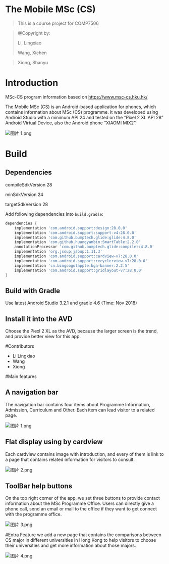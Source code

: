 # The Mobile MSc (CS)
> This is a course project for COMP7506
 
> @Copyright by:
>  
>Li, Lingxiao
>
>Wang, Xichen

>Xiong, Shanyu


# Introduction 

MSc-CS program information based on https://www.msc-cs.hku.hk/

The Mobile MSc (CS) is an Android-based application for phones, which contains information about MSc (CS) programme. It was developed using Android Studio with a minimum API 24 and tested on the “Pixel 2 XL API 28” Android Virtual Device, also the Android phone ”XIAOMI MIX2”. 

![图片 1.png](https://i.loli.net/2018/12/01/5c022e1601573.png)



# Build

## Dependencies
compileSdkVersion 28

minSdkVersion 24

targetSdkVersion 28



Add following dependencies into `build.gradle`:
``` groovy
dependencies {
    implementation 'com.android.support:design:28.0.0'
    implementation 'com.android.support:support-v4:28.0.0'
    implementation 'com.github.bumptech.glide:glide:4.8.0'
    implementation 'com.github.huangyanbin:SmartTable:2.2.0'
    annotationProcessor 'com.github.bumptech.glide:compiler:4.8.0'
    implementation 'org.jsoup:jsoup:1.11.3'
    implementation 'com.android.support:cardview-v7:28.0.0'
    implementation 'com.android.support:recyclerview-v7:28.0.0'
    implementation 'cn.bingoogolapple:bga-banner:2.2.5'
    implementation 'com.android.support:gridlayout-v7:28.0.0'
}
```


## Build with Gradle

Use latest Android Studio 3.2.1 and gradle 4.6 (Time: Nov 2018)

## Install it into the AVD

Choose the Piexl 2 XL as the AVD, because the larger screen is the trend, and provide better view for this app.


#Contributors 

* Li Lingxiao
* Wang 
* Xiong 


#Main features
## A navigation bar
 The navigation bar contains four items about Programme Information, Admission, Curriculum and Other. Each item can lead visitor to a related page.
 
 ![图片 1.png](https://i.loli.net/2018/12/01/5c022e1601573.png)


## Flat display using by cardview
Each cardview contains image with introduction, and every of them is link to a page that contains related information for visitors to consult.

![图片 2.png](https://i.loli.net/2018/12/01/5c022e1607146.png)

## ToolBar help buttons
On the top right corner of the app, we set three buttons to provide contact information about the MSc Programme Office.  Users can directly give a phone call, send an email or mail to the office if they want to get connect with the programme office.

![图片 3.png](https://i.loli.net/2018/12/01/5c022e160421c.png)

#Extra Feature
we add a new page that contains the comparisons between CS major in different universities in Hong Kong to help visitors to choose their universities and get more information about those majors.

![图片 4.png](https://i.loli.net/2018/12/01/5c022e15f2d1a.png)

